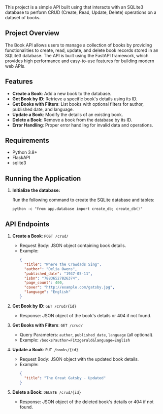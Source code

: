 This project is a simple  API built using  that interacts with an SQLite3 database to perform CRUD (Create, Read, Update, Delete) operations on a dataset of books.

## Project Overview

The Book API allows users to manage a collection of books by providing functionalities to create, read, update, and delete book records stored in an SQLite3 database. The API is built using the FastAPI framework, which provides high performance and easy-to-use features for building modern web APIs.

## Features

- **Create a Book**: Add a new book to the database.
- **Get Book by ID**: Retrieve a specific book's details using its ID.
- **Get Books with Filters**: List books with optional filters for author, published date, and language.
- **Update a Book**: Modify the details of an existing book.
- **Delete a Book**: Remove a book from the database by its ID.
- **Error Handling**: Proper error handling for invalid data and operations.

## Requirements

- Python 3.8+
- FlaskAPI
- sqlite3


## Running the Application

1. **Initialize the database:**

    Run the following command to create the SQLite database and tables:

    ```
    python -c "from app.database import create_db; create_db()"
    ```
    
## API Endpoints

1. **Create a Book**: `POST /crud/`

    - Request Body: JSON object containing book details.
    - Example:
      ```json
      {
        "title": "Where the Crawdads Sing",
        "author": "Delia Owens",
        "published_date": "1947-05-11",
        "isbn": "78836527826374",
        "page_count": 400,
        "cover": "http://example.com/gatsby.jpg",
        "language": "English"
      }
      ```

2. **Get Book by ID**: `GET /crud/{id}`

    - Response: JSON object of the book's details or 404 if not found.

3. **Get Books with Filters**: `GET /crud/`

    - Query Parameters: `author`, `published_date`, `language` (all optional).
    - Example: `/books?author=Fitzgerald&language=English`

4. **Update a Book**: `PUT /books/{id}`

    - Request Body: JSON object with the updated book details.
    - Example:
      ```json
      {
        "title": "The Great Gatsby - Updated"
      }
      ```

5. **Delete a Book**: `DELETE /crud/{id}`

    - Response: JSON object of the deleted book's details or 404 if not found.




